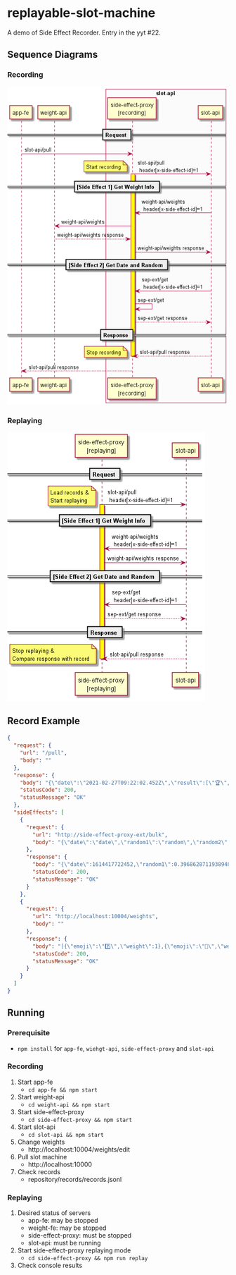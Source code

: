 # replayable-slot-machine
A demo of Side Effect Recorder. Entry in the yyt #22.


## Sequence Diagrams

### Recording
![Recording Sequence Diagram](docs/recording-sequence-diagram.png)

### Replaying
![Replaying Sequence Diagram](docs/replaying-sequence-diagram.png)


## Record Example

```json
{
  "request": {
    "url": "/pull",
    "body": ""
  },
  "response": {
    "body": "{\"date\":\"2021-02-27T09:22:02.452Z\",\"result\":[\"🏆\",\"📚\",\"🟠\"]}",
    "statusCode": 200,
    "statusMessage": "OK"
  },
  "sideEffects": [
    {
      "request": {
        "url": "http://side-effect-proxy-ext/bulk",
        "body": "{\"date\":\"date\",\"random1\":\"random\",\"random2\":\"random\",\"random3\":\"random\"}"
      },
      "response": {
        "body": "{\"date\":1614417722452,\"random1\":0.39686287119389485,\"random2\":0.7913517275708617,\"random3\":0.9137271972806074}",
        "statusCode": 200,
        "statusMessage": "OK"
      }
    },
    {
      "request": {
        "url": "http://localhost:10004/weights",
        "body": ""
      },
      "response": {
        "body": "[{\"emoji\":\"7️⃣\",\"weight\":1},{\"emoji\":\"🍉\",\"weight\":2},{\"emoji\":\"🍇\",\"weight\":3},{\"emoji\":\"🍋\",\"weight\":4},{\"emoji\":\"🍌\",\"weight\":5},{\"emoji\":\"🏆\",\"weight\":6},{\"emoji\":\"🍒\",\"weight\":7},{\"emoji\":\"📚\",\"weight\":8},{\"emoji\":\"🟠\",\"weight\":9}]",
        "statusCode": 200,
        "statusMessage": "OK"
      }
    }
  ]
}

```


## Running

### Prerequisite
* `npm install` for `app-fe`, `wiehgt-api`, `side-effect-proxy` and `slot-api` 

### Recording

1. Start app-fe
    * `cd app-fe && npm start`
1. Start weight-api
    * `cd weight-api && npm start`
1. Start side-effect-proxy
    * `cd side-effect-proxy && npm start`
1. Start slot-api
    * `cd slot-api && npm start`
1. Change weights
    * http://localhost:10004/weights/edit
1. Pull slot machine
    * http://localhost:10000
1. Check records
    * repository/records/records.jsonl


### Replaying

1. Desired status of servers
    * app-fe: may be stopped
    * weight-fe: may be stopped
    * side-effect-proxy: must be stopped
    * slot-api: must be running
1. Start side-effect-proxy replaying mode
    * `cd side-effect-proxy && npm run replay`
1. Check console results
